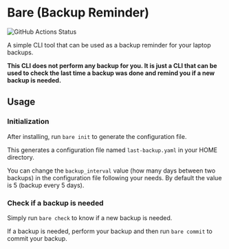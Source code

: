 # Bare (Backup Reminder)

![GitHub Actions Status](https://github.com/groovytron/bare/actions/workflows/ci.yaml/badge.svg?branch=main)

A simple CLI tool that can be used as a backup reminder for your laptop backups.

**This CLI does not perform any backup for you. It is just a CLI that
can be used to check the last time a backup was done and remind you if
a new backup is needed.**

## Usage

### Initialization

After installing, run `bare init` to generate the configuration file.

This generates a configuration file named `last-backup.yaml` in
your HOME directory.

You can change the `backup_interval` value (how many days between two backups)
in the configuration file following your needs. By default the value is 5
(backup every 5 days).

### Check if a backup is needed

Simply run `bare check` to know if a new backup is needed.

If a backup is needed, perform your backup and then run `bare commit` to
commit your backup.
